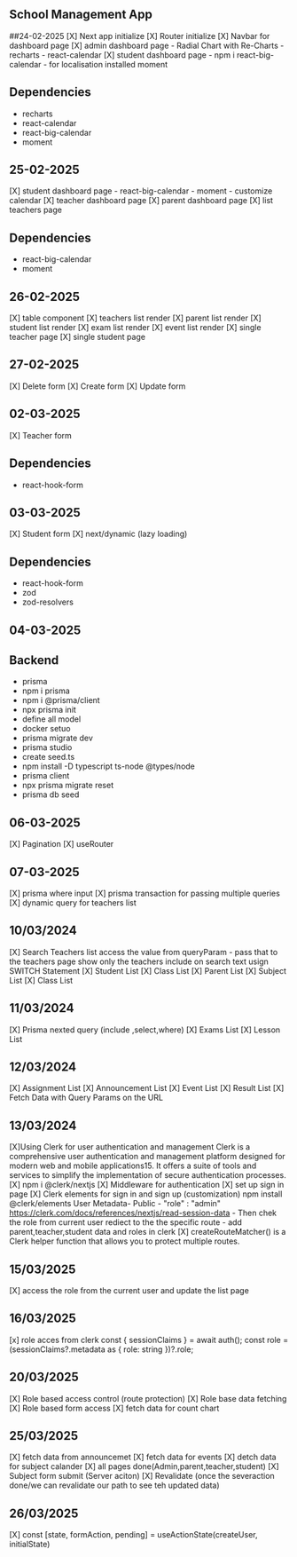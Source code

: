 ## School Management App
##24-02-2025
 [X] Next app initialize 
 [X] Router initialize 
 [X] Navbar for dashboard page
 [X] admin dashboard page
     - Radial Chart with Re-Charts
     - recharts 
     - react-calendar
 [X] student dashboard page
     - npm i react-big-calendar
     - for localisation installed moment

## Dependencies 
- recharts
- react-calendar
- react-big-calendar
- moment

## 25-02-2025
 [X] student dashboard page
     - react-big-calendar
     - moment
     - customize calendar
[X] teacher dashboard page
[X] parent dashboard page
[X] list teachers page
## Dependencies
- react-big-calendar
- moment

## 26-02-2025
[X] table component
[X] teachers list render
[X] parent list render
[X] student list render
[X] exam list render
[X] event list render
[X] single teacher page
[X] single student page

## 27-02-2025
[X] Delete form
[X] Create form
[X] Update form

## 02-03-2025
[X] Teacher form

## Dependencies
- react-hook-form

## 03-03-2025
[X] Student form
[X] next/dynamic (lazy loading)
## Dependencies
- react-hook-form
- zod
- zod-resolvers

## 04-03-2025
## Backend
- prisma
- npm i prisma
- npm i @prisma/client
- npx prisma init
- define all model
- docker setuo
- prisma migrate dev
- prisma studio
- create seed.ts
- npm install -D typescript ts-node @types/node
- prisma client
- npx prisma migrate reset  
- prisma db seed

## 06-03-2025
[X] Pagination
[X] useRouter

## 07-03-2025
[X] prisma where input
[X] prisma transaction for passing multiple queries
[X] dynamic query for teachers list

## 10/03/2024
[X] Search Teachers list 
      access the value from queryParam - pass that to the teachers page
      show only the teachers include on search text usign SWITCH Statement
[X] Student List
[X] Class List
[X] Parent List
[X] Subject List
[X] Class List

## 11/03/2024
 [X] Prisma nexted query (include ,select,where)
 [X] Exams List 
 [X] Lesson List

## 12/03/2024
 [X] Assignment List
 [X] Announcement List
 [X] Event List
 [X] Result List
 [X] Fetch Data with Query Params on the URL

 ## 13/03/2024
 [X]Using Clerk for user authentication and management 
    Clerk is a comprehensive user authentication and management platform designed for modern 
    web and mobile applications15. It offers a suite of tools and services to simplify the 
    implementation of secure authentication processes.
[X] npm i @clerk/nextjs
[X] Middleware for authentication
[X] set up sign in page
[X] Clerk elements for sign in and sign up (customization)
      npm install @clerk/elements
User Metadata- Public - "role" : "admin"
    https://clerk.com/docs/references/nextjs/read-session-data
    - Then chek the role from current user rediect to the the specific route
    - add parent,teacher,student data  and roles in clerk
[X] createRouteMatcher()  is a Clerk helper function that allows you to protect multiple 
    routes.

## 15/03/2025
[X] access the role from the current user and update the list page

## 16/03/2025
[x] role acces from clerk
     const { sessionClaims } = await auth();
     const role = (sessionClaims?.metadata as { role: string })?.role;

## 20/03/2025
[X] Role based access control (route protection)
[X] Role base data fetching
[X] Role based form access
[X] fetch data for count chart

## 25/03/2025
 [X] fetch data from announcemet 
 [X] fetch data for events
 [X] detch data for subject calander 
 [X] all pages done(Admin,parent,teacher,student)
 [X] Subject form submit (Server aciton)
 [X] Revalidate (once the severaction done/we can revalidate our path to see teh updated data)

 ## 26/03/2025
 [X] const [state, formAction, pending] = useActionState(createUser, initialState)




